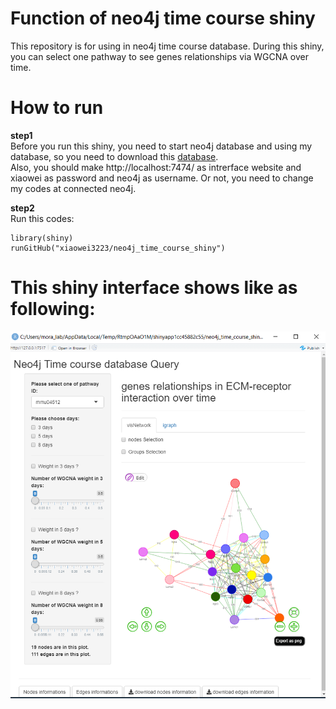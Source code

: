 # Function of neo4j time course shiny
This repository is for using in neo4j time course database.
During this shiny, you can select one pathway to see genes relationships via WGCNA over time.

# How to run

**step1**   
Before you run this shiny, you need to start neo4j database and using my database, so you need to download this [database](https://github.com/xiaowei3223/neo4j_time_course_shiny/raw/master/TC_databaseV2.7z).  
Also, you should make http://localhost:7474/ as intrerface website and xiaowei as password and neo4j as username. Or not, you need to change
my codes at connected neo4j.

**step2**  
Run this codes:
```
library(shiny)
runGitHub("xiaowei3223/neo4j_time_course_shiny")
```

# This shiny interface shows like as following:

![interface_neo4j_time_course_shiny.png](https://github.com/xiaowei3223/neo4j_time_course_shiny/blob/master/img/interface_neo4j_time_course_shiny.jpg)
